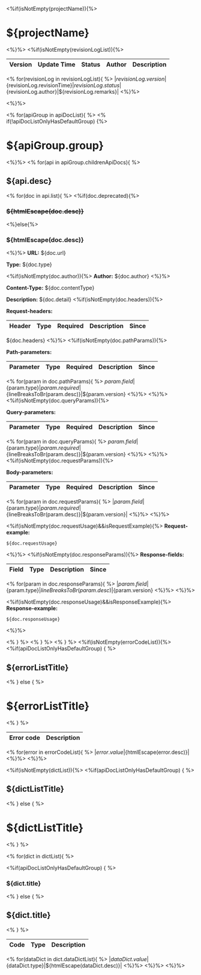 <%if(isNotEmpty(projectName)){%>
# ${projectName}
<%}%>
<%if(isNotEmpty(revisionLogList)){%>

| Version | Update Time | Status | Author | Description |
|---------|-------------|--------|--------|-------------|
<%
for(revisionLog in revisionLogList){
%>
|${revisionLog.version}|${revisionLog.revisionTime}|${revisionLog.status}|${revisionLog.author}|${revisionLog.remarks}|
<%}%>

<%}%>


<%
for(apiGroup in apiDocList){
%>
<%
if(!apiDocListOnlyHasDefaultGroup) {%>
# ${apiGroup.group}
<%}%>
<%
for(api in apiGroup.childrenApiDocs){
%>
## ${api.desc}
<%
for(doc in api.list){
%>
<%if(doc.deprecated){%>
### ~~${htmlEscape(doc.desc)}~~
<%}else{%>
### ${htmlEscape(doc.desc)}
<%}%>
**URL:** ${doc.url}

**Type:** ${doc.type}

<%if(isNotEmpty(doc.author)){%>
**Author:** ${doc.author}
<%}%>

**Content-Type:** ${doc.contentType}

**Description:** ${doc.detail}
<%if(isNotEmpty(doc.headers)){%>

**Request-headers:**

| Header | Type | Required | Description | Since |
|--------|------|----------|-------------|-------|
${doc.headers}
<%}%>
<%if(isNotEmpty(doc.pathParams)){%>

**Path-parameters:**

| Parameter | Type | Required | Description | Since |
|-----------|------|----------|-------------|-------|
<%
for(param in doc.pathParams){
%>
${param.field}|${param.type}|${param.required}|${lineBreaksToBr(param.desc)}|${param.version}
<%}%>
<%}%>
<%if(isNotEmpty(doc.queryParams)){%>

**Query-parameters:**

| Parameter | Type | Required | Description | Since |
|-----------|------|----------|-------------|-------|
<%
for(param in doc.queryParams){
%>
${param.field}|${param.type}|${param.required}|${lineBreaksToBr(param.desc)}|${param.version}
<%}%>
<%}%>
<%if(isNotEmpty(doc.requestParams)){%>

**Body-parameters:**

| Parameter | Type | Required | Description | Since |
|-----------|------|----------|-------------|-------|
<%
for(param in doc.requestParams){
%>
|${param.field}|${param.type}|${param.required}|${lineBreaksToBr(param.desc)}|${param.version}|
<%}%>
<%}%>

<%if(isNotEmpty(doc.requestUsage)&&isRequestExample){%>
**Request-example:**
```
${doc.requestUsage}
```
<%}%>
<%if(isNotEmpty(doc.responseParams)){%>
**Response-fields:**

| Field | Type | Description | Since |
|-------|------|-------------|-------|
<%
for(param in doc.responseParams){
%>
|${param.field}|${param.type}|${lineBreaksToBr(param.desc)}|${param.version}
<%}%>
<%}%>

<%if(isNotEmpty(doc.responseUsage)&&isResponseExample){%>
**Response-example:**
```
${doc.responseUsage}
```
<%}%>

<% } %>
<% } %>
<% } %>
<%if(isNotEmpty(errorCodeList)){%>
<%if(apiDocListOnlyHasDefaultGroup) { %>
## ${errorListTitle}
<% } else { %>
# ${errorListTitle}
<% } %>

| Error code | Description |
|------------|-------------|
<%
for(error in errorCodeList){
%>
|${error.value}|${htmlEscape(error.desc)}|
<%}%>
<%}%>

<%if(isNotEmpty(dictList)){%>
<%if(apiDocListOnlyHasDefaultGroup) { %>
## ${dictListTitle}
<% } else { %>
# ${dictListTitle}
<% } %>

<%
for(dict in dictList){
%>

<%if(apiDocListOnlyHasDefaultGroup) { %>
### ${dict.title}
<% } else { %>
## ${dict.title}
<% } %>

| Code | Type | Description |
|------|------|-------------|
<%
for(dataDict in dict.dataDictList){
%>
|${dataDict.value}|${dataDict.type}|${htmlEscape(dataDict.desc)}|
<%}%>
<%}%>
<%}%>
